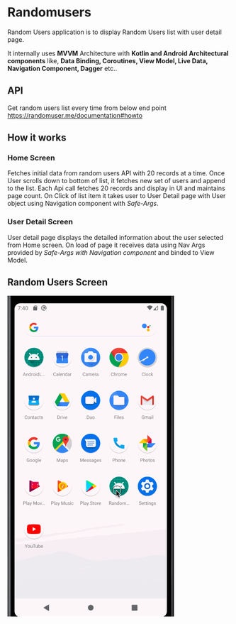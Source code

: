 # Randomusers
Random Users application is to display Random Users list with user detail page.

It internally uses **MVVM** Architecture with **Kotlin and Android Architectural components** like,
**Data Binding, Coroutines, View Model, Live Data, Navigation Component, Dagger** etc.. 

## API
Get random users list every time from below end point
https://randomuser.me/documentation#howto

## How it works
### Home Screen
Fetches initial data from random users API with 20 records at a time.
Once User scrolls down to bottom of list, it fetches new set of users and append to the list.
Each Api call fetches 20 records and display in UI and maintains page count.
On Click of list item it takes user to User Detail page with User object using Navigation component with _Safe-Args_.

### User Detail Screen
User detail page displays the detailed information about the user selected from Home screen.
On load of page it receives data using Nav Args provided by _Safe-Args with Navigation component_ and binded to View Model.

## Random Users Screen

![Random Users Demo](demo.gif)

